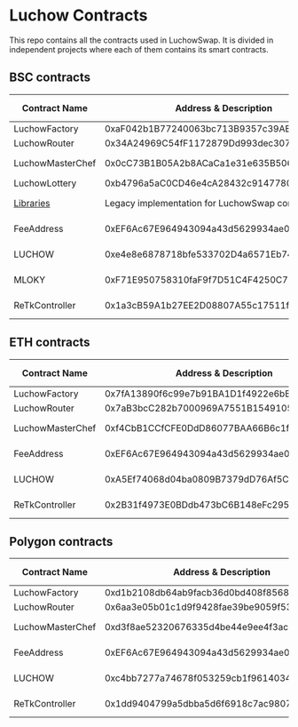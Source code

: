 # Luchow Contracts
This repo contains all the contracts used in LuchowSwap.
It is divided in independent projects where each of them contains its smart contracts.

## BSC contracts

| Contract Name                                     | Address & Description                                                                           | Solidity version     |
| ------------------------------------------------- | ----------------------------------------------------------------------------------------------- | -------------------- |
| LuchowFactory                                     | 0xaF042b1B77240063bc713B9357c39ABedec1b691                                                      | 0.5.16               |
| LuchowRouter                                      | 0x34A24969C54fF1172879Dd993dec307a4a83A674                                                      | 0.6.6                |
| LuchowMasterChef                                  | 0x0cC73B1B05A2b8ACaCa1e31e635B50634a9881FF                                                      | 0.6.12 / 0.8.0       |
| LuchowLottery                                     | 0xb4796a5aC0CD46e4cA28432c9147780A138f6726                                                      | 0.8.0                |
| [Libraries](./BSC-Contracts/luchow-swap-lib/)     | Legacy implementation for LuchowSwap contracts                                                  | 0.4.0 ~ 0.8.0        |
| FeeAddress                                        | 0xEF6Ac67E964943094a43d5629934ae01Dbd7cFab                                                      | 0.4.0 ~ 0.8.0        |
| LUCHOW                                            | 0xe4e8e6878718bfe533702D4a6571Eb74D79b0915                                                      | 0.4.0 ~ 0.8.0        |
| MLOKY                                             | 0xF71E950758310faF9f7D51C4F4250C7546086C1f                                                      | 0.4.0 ~ 0.8.0        |
| ReTkController                                    | 0x1a3cB59A1b27EE2D08807A55c17511f8b88CB344                                                      | 0.4.0 ~ 0.8.0        |

## ETH contracts

| Contract Name                                     | Address & Description                                                                           | Solidity version     |
| ------------------------------------------------- | ----------------------------------------------------------------------------------------------- | -------------------- |
| LuchowFactory                                     | 0x7fA13890f6c99e7b91BA1D1f4922e6bB68035C0b                                                      | 0.5.16               |
| LuchowRouter                                      | 0x7aB3bcC282b7000969A7551B1549105A809E27dF                                                      | 0.6.6                |
| LuchowMasterChef                                  | 0xf4CbB1CCfCFE0DdD86077BAA66B6c1faf19eC393                                                      | 0.6.12 / 0.8.0       |
| FeeAddress                                        | 0xEF6Ac67E964943094a43d5629934ae01Dbd7cFab                                                      | 0.4.0 ~ 0.8.0        |
| LUCHOW                                            | 0xA5Ef74068d04ba0809B7379dD76Af5Ce34Ab7C57                                                      | 0.4.0 ~ 0.8.0        |
| ReTkController                                    | 0x2B31f4973E0BDdb473bC6B148eFc295986Ff6037                                                      | 0.4.0 ~ 0.8.0        |

## Polygon contracts

| Contract Name                                     | Address & Description                                                                           | Solidity version     |
| ------------------------------------------------- | ----------------------------------------------------------------------------------------------- | -------------------- |
| LuchowFactory                                     | 0xd1b2108db64ab9facb36d0bd408f8568ef7683a4                                                      | 0.5.16               |
| LuchowRouter                                      | 0x6aa3e05b01c1d9f9428fae39be9059f53aa72699                                                      | 0.6.6                |
| LuchowMasterChef                                  | 0xd3f8ae52320676335d4be44e9ee4f3ac4510e1db                                                      | 0.6.12 / 0.8.0       |
| FeeAddress                                        | 0xEF6Ac67E964943094a43d5629934ae01Dbd7cFab                                                      | 0.4.0 ~ 0.8.0        |
| LUCHOW                                            | 0xc4bb7277a74678f053259cb1f96140347efbfd46                                                      | 0.4.0 ~ 0.8.0        |
| ReTkController                                    | 0x1dd9404799a5dbba5d6f6918c7ac98070deda840                                                      | 0.4.0 ~ 0.8.0        |
